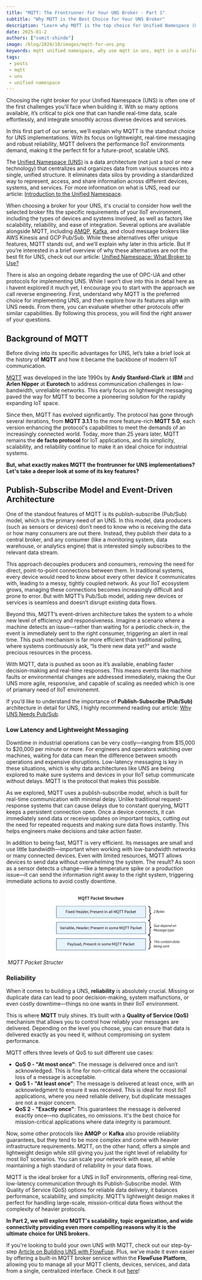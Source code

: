 ```yaml
---
title: "MQTT: The Frontrunner for Your UNS Broker - Part 1" 
subtitle: "Why MQTT is the Best Choice for Your UNS Broker"
description: "Learn why MQTT is the top choice for Unified Namespace (UNS) brokers and explore the ideal platform that simplifies the connection of devices and services while providing a reliable MQTT broker service."
date: 2025-01-2
authors: ["sumit-shinde"]
image: /blog/2024/10/images/mqtt-for-uns.png
keywords: mqtt unified namespace, why use mqtt in uns, mqtt in a unified namespace, mqtt data modeling UNS, best protocols for UNS IoT, implementing UNS with MQTT, unified namespace protocols
tags: 
 - posts
 - mqtt
 - uns
 - unified namespace
---
```


Choosing the right broker for your Unified Namespace (UNS) is often one of the first challenges you'll face when building it. With so many options available, it’s critical to pick one that can handle real-time data, scale effortlessly, and integrate smoothly across diverse devices and services.

In this first part of our series, we’ll explain why MQTT is the standout choice for UNS implementations. With its focus on lightweight, real-time messaging and robust reliability, MQTT delivers the performance IIoT environments demand, making it the perfect fit for a future-proof, scalable UNS.

<!--more-->

The [Unified Namespace (UNS)](/solutions/uns/) is a data architecture (not just a tool or new technology) that centralizes and organizes data from various sources into a single, unified structure. It eliminates data silos by providing a standardized way to represent, access, and share information across different devices, systems, and services. For more information on what is UNS, read our article: [Introduction to the Unified Namespace](/blog/2023/12/introduction-to-unified-namespace/).

When choosing a broker for your UNS, it's crucial to consider how well the selected broker fits the specific requirements of your IIoT environment, including the types of devices and systems involved, as well as factors like scalability, reliability, and ease of integration. Several options are available alongside MQTT, including [AMQP](/node-red/protocol/amqp/), [Kafka](/blog/2024/03/using-kafka-with-node-red/), and cloud message brokers like AWS Kinesis and GCP Pub/Sub. While these alternatives offer unique features, MQTT stands out, and we’ll explain why later in this article. But If you’re interested in a brief overview of why these alternatives are not the best fit for UNS, check out our article: [Unified Namespace: What Broker to Use?](https://flowfuse.com/blog/2024/01/unified-namespace-what-broker/)

There is also an ongoing debate regarding the use of OPC-UA and other protocols for implementing UNS. While I won’t dive into this in detail here as i havent explored it much yet, I encourage you to start with the approach we call reverse engineering. First, understand why MQTT is the preferred choice for implementing UNS, and then explore how its features align with UNS needs. From there, you can evaluate whether other protocols offer similar capabilities. By following this process, you will find the right answer of your questions.

## **Background of MQTT**

Before diving into its specific advantages for UNS, let’s take a brief look at the history of **MQTT** and how it became the backbone of modern IoT communication.

[MQTT](/node-red/protocol/mqtt/) was developed in the late 1990s by **Andy Stanford-Clark** at **IBM** and **Arlen Nipper** at **Eurotech** to address communication challenges in low-bandwidth, unreliable networks. This early focus on lightweight messaging paved the way for MQTT to become a pioneering solution for the rapidly expanding IoT space.

Since then, MQTT has evolved significantly. The protocol has gone through several iterations, from **MQTT 3.1.1** to the more feature-rich **MQTT 5.0**, each version enhancing the protocol's capabilities to meet the demands of an increasingly connected world. Today, more than 25 years later, MQTT remains the **de facto protocol** for IoT applications, and its simplicity, scalability, and reliability continue to make it an ideal choice for industrial systems.

**But, what exactly makes MQTT the frontrunner for UNS implementations? Let's take a deeper look at some of its key features?**

## **Publish-Subscribe Model and Event-Driven Architecture**

One of the standout features of MQTT is its publish-subscribe (Pub/Sub) model, which is the primary need of an UNS. In this model, data producers (such as sensors or devices) don’t need to know who is receiving the data or how many consumers are out there. Instead, they publish their data to a central broker, and any consumer (like a monitoring system, data warehouse, or analytics engine) that is interested simply subscribes to the relevant data stream.

This approach decouples producers and consumers, removing the need for direct, point-to-point connections between them. In traditional systems, every device would need to know about every other device it communicates with, leading to a messy, tightly coupled network. As your IIoT ecosystem grows, managing these connections becomes increasingly difficult and prone to error. But with MQTT’s Pub/Sub model, adding new devices or services is seamless and doesn’t disrupt existing data flows.

Beyond this, MQTT’s event-driven architecture takes the system to a whole new level of efficiency and responsiveness. Imagine a scenario where a machine detects an issue—rather than waiting for a periodic check-in, the event is immediately sent to the right consumer, triggering an alert in real time. This push mechanism is far more efficient than traditional polling, where systems continuously ask, “Is there new data yet?” and waste precious resources in the process.

With MQTT, data is pushed as soon as it’s available, enabling faster decision-making and real-time responses. This means events like machine faults or environmental changes are addressed immediately, making the Our UNS more agile, responsive, and capable of scaling as needed which is one of priamary need of IIoT environemnt.

If you’d like to understand the importance of **Publish-Subscribe (Pub/Sub)** architecture in detail for UNS, I highly recommend reading our article: [Why UNS Needs Pub/Sub](/blog/2024/11/why-pub-sub-in-uns/).

### **Low Latency and Lightweight Messaging**

Downtime in industrial operations can be very costly—ranging from $15,000 to $20,000 per minute or more. For engineers and operators watching over machines, waiting for data can mean the difference between smooth operations and expensive disruptions. Low-latency messaging is key in these situations, which is why data architectures like UNS are being explored to make sure systems and devices in your IIoT setup communicate without delays. MQTT is the protocol that makes this possible.

As we explored, MQTT uses a publish-subscribe model, which is built for real-time communication with minimal delay. Unlike traditional request-response systems that can cause delays due to constant querying, MQTT keeps a persistent connection open. Once a device connects, it can immediately send data or receive updates on important topics, cutting out the need for repeated requests and making sure data flows instantly. This helps engineers make decisions and take action faster.

In addition to being fast, MQTT is very efficient. Its messages are small and use little bandwidth—important when working with low-bandwidth networks or many connected devices. Even with limited resources, MQTT allows devices to send data without overwhelming the system. The result? As soon as a sensor detects a change—like a temperature spike or a production issue—it can send the information right away to the right system, triggering immediate actions to avoid costly downtime.

![MQTT Packet Structer](./images/mqtt-packate-size.png)  _MQTT Packet Structer_

### **Reliability**

When it comes to building a UNS, **reliability** is absolutely crucial. Missing or duplicate data can lead to poor decision-making, system malfunctions, or even costly downtime—things no one wants in their IIoT environment.

This is where **MQTT** truly shines. It’s built with a **Quality of Service (QoS)** mechanism that allows you to control how reliably your messages are delivered. Depending on the level you choose, you can ensure that data is delivered exactly as you need it, without compromising on system performance.

MQTT offers three levels of QoS to suit different use cases:

- **QoS 0 - "At most once"**: The message is delivered once and isn’t acknowledged. This is fine for non-critical data where the occasional loss of a message is acceptable.
- **QoS 1 - "At least once"**: The message is delivered at least once, with an acknowledgment to ensure it was received. This is ideal for most IIoT applications, where you need reliable delivery, but duplicate messages are not a major concern.
- **QoS 2 - "Exactly once"**: This guarantees the message is delivered exactly once—no duplicates, no omissions. It's the best choice for mission-critical applications where data integrity is paramount.

Now, some other protocols like **AMQP** or **Kafka** also provide reliability guarantees, but they tend to be more complex and come with heavier infrastructure requirements. MQTT, on the other hand, offers a simple and lightweight design while still giving you just the right level of reliability for most IIoT scenarios. You can scale your network with ease, all while maintaining a high standard of reliability in your data flows.

MQTT is the ideal broker for a UNS in IIoT environments, offering real-time, low-latency communication through its Publish-Subscribe model. With Quality of Service (QoS) options for reliable data delivery, it balances performance, scalability, and simplicity. MQTT’s lightweight design makes it perfect for handling large-scale, mission-critical data flows without the complexity of heavier protocols.

**In Part 2, we will explore MQTT's scalability, topic organization, and wide connectivity providing even more compelling reasons why it is the ultimate choice for UNS brokers.**

If you're looking to build your own UNS with MQTT, check out our step-by-step [Article on Building UNS with FlowFuse](/blog/2024/11/building-uns-with-flowfuse/). Plus, we've made it even easier by offering a built-in MQTT broker service within the **FlowFuse Platform**, allowing you to manage all your MQTT clients, devices, services, and data from a single, centralized interface. Check it out [here](/blog/2024/10/announcement-mqtt-broker/)!